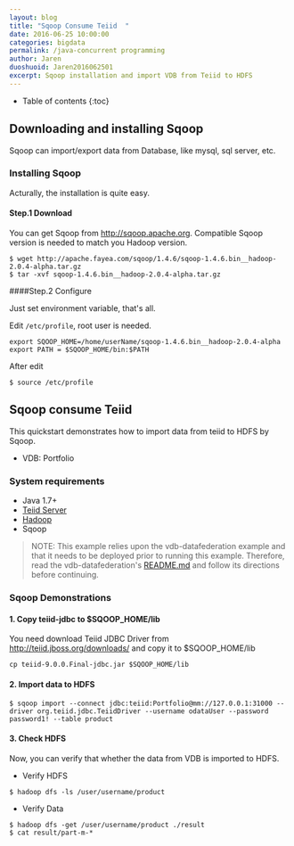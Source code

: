 ```yaml
---
layout: blog
title: "Sqoop Consume Teiid  "
date: 2016-06-25 10:00:00
categories: bigdata
permalink: /java-concurrent programming
author: Jaren
duoshuoid: Jaren2016062501
excerpt: Sqoop installation and import VDB from Teiid to HDFS
---
```


* Table of contents
{:toc}




## Downloading and installing Sqoop 
Sqoop can import/export data from Database, like mysql, sql server, etc. 

### Installing Sqoop
 Acturally, the installation is quite easy.

#### Step.1 Download

You can get Sqoop from http://sqoop.apache.org. Compatible Sqoop version is needed to match you Hadoop version.

 
~~~~
$ wget http://apache.fayea.com/sqoop/1.4.6/sqoop-1.4.6.bin__hadoop-2.0.4-alpha.tar.gz
$ tar -xvf sqoop-1.4.6.bin__hadoop-2.0.4-alpha.tar.gz
~~~~


####Step.2  Configure

Just set environment variable, that's all.

Edit `/etc/profile`, root user is needed.


~~~~
export SQOOP_HOME=/home/userName/sqoop-1.4.6.bin__hadoop-2.0.4-alpha
export PATH = $SQOOP_HOME/bin:$PATH
~~~~

After edit

~~~~
$ source /etc/profile
~~~~

## Sqoop consume Teiid


This quickstart demonstrates how to import data from teiid to HDFS by Sqoop.

*  VDB:   Portfolio 


### System requirements

* Java 1.7+
* [Teiid Server](https://github.com/teiid/teiid-quickstarts/blob/master/README.adoc#_downloading_and_installing_teiid)
* [Hadoop](http://snail.ren/java-concurrent%20programming)
* Sqoop

> NOTE: This example relies upon the vdb-datafederation example and that it needs to be deployed prior to running this example. Therefore, read the vdb-datafederation's [README.md](https://github.com/teiid/teiid-quickstarts/blob/master/vdb-datafederation/README.adoc) and follow its directions before continuing.

 
 


### Sqoop Demonstrations	

#### 1. Copy teiid-jdbc to $SQOOP_HOME/lib

You need download Teiid JDBC Driver from http://teiid.jboss.org/downloads/ and copy it to $SQOOP_HOME/lib

~~~~
cp teiid-9.0.0.Final-jdbc.jar $SQOOP_HOME/lib
~~~~


#### 2. Import data to HDFS

~~~~
$ sqoop import --connect jdbc:teiid:Portfolio@mm://127.0.0.1:31000 --driver org.teiid.jdbc.TeiidDriver --username odataUser --password password1! --table product 
~~~~

#### 3. Check HDFS

Now, you can verify that whether the data from VDB is imported to HDFS.

* Verify HDFS

~~~~
$ hadoop dfs -ls /user/username/product
~~~~

* Verify Data

~~~~
$ hadoop dfs -get /user/username/product ./result
$ cat result/part-m-*
~~~~

 

 

